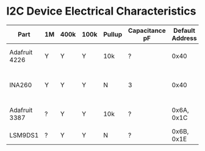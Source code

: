 # I2C Device Electrical Characteristics


| Part          | 1M  | 400k | 100k | Pullup | Capacitance pF | Default Address | Alternatives     | Type                      | 
|---------------|-----|------|------|--------|----------------|-----------------|------------------|---------------------------|
| Adafruit 4226 | Y   | Y    | Y    | 10k    | ?              | 0x40            | 0x41, 0x44, 0x45 | INA260 Breakout Board     |
| INA260        | Y   | Y    | Y    | N      | 3              | 0x40            | 16 in total      | Current and Power Monitor |
| Adafruit 3387 | ?   | Y    | Y    | 10k    | ?              | 0x6A, 0x1C      | 0x6B, 0x1E       | LSM9DS1 Breakout Board    |
| LSM9DS1       | ?   | Y    | Y    | N      | ?              | 0x6B, 0x1E      | N                | IMU                       |
